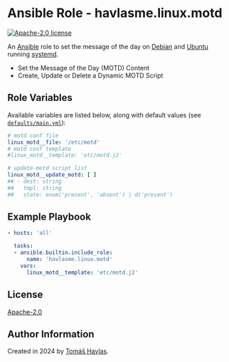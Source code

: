 Ansible Role - havlasme.linux.motd
==================================

[![Apache-2.0 license][license-image]][license-link]

An [Ansible](https://www.ansible.com/) role to set the message of the day on [Debian](https://www.debian.org/) and [Ubuntu](https://www.ubuntu.com/) running [systemd](https://systemd.io/).

- Set the Message of the Day (MOTD) Content
- Create, Update or Delete a Dynamic MOTD Script

Role Variables
--------------

Available variables are listed below, along with default values (see [`defaults/main.yml`](defaults/main.yml)):

```yaml
# motd conf file
linux_motd__file: '/etc/motd'
# motd conf template
#linux_motd__template: 'etc/motd.j2'

# update-motd script list
linux_motd__update_motd: [ ]
## - dest: string
##   tmpl: string
##   state: enum('present', 'absent') | d('present')
```

Example Playbook
----------------

```yaml
- hosts: 'all'

  tasks:
  - ansible.builtin.include_role:
      name: 'havlasme.linux.motd'
    vars:
      linux_motd__template: 'etc/motd.j2'
```

License
-------

[Apache-2.0][license-link]

Author Information
------------------

Created in 2024 by [Tomáš Havlas](https://havlas.me/).


[license-image]: https://img.shields.io/badge/license-Apache2.0-blue.svg?style=flat-square
[license-link]: ../../LICENSE

